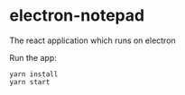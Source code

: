 # electron-notepad

The react application which runs on electron

Run the app:


```
yarn install
yarn start
```